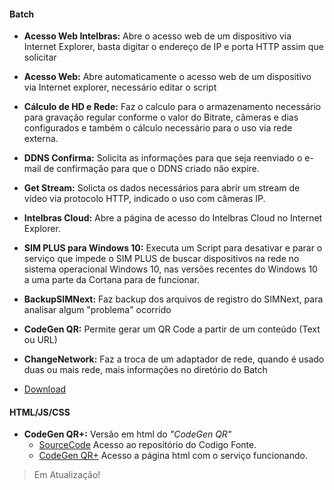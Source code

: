 #### Batch
* **Acesso Web Intelbras:** Abre o acesso web de um dispositivo via Internet Explorer, basta digitar o endereço de IP e porta HTTP assim que solicitar
* **Acesso Web:** Abre automaticamente o acesso web de um dispositivo via Internet explorer, necessário editar o script
* **Cálculo de HD e Rede:** Faz o calculo para o armazenamento necessário para gravação regular conforme o valor do Bitrate, câmeras e dias configurados e também o cálculo necessário para o uso 	via rede externa.
* **DDNS Confirma:** Solicita as informações para que seja reenviado o e-mail de confirmação para que o DDNS criado não expire.
* **Get Stream:** Solicta os dados necessários para abrir um stream de vídeo via protocolo HTTP, indicado o uso com câmeras IP.
* **Intelbras Cloud:** Abre a página de acesso do Intelbras Cloud no Internet Explorer.
* **SIM PLUS para Windows 10:** Executa um Script para desativar e parar o serviço que impede o SIM PLUS de buscar dispositivos na rede no sistema operacional Windows 10, nas versões recentes do Windows 10 a uma parte da Cortana para de funcionar.
* **BackupSIMNext:** Faz backup dos arquivos de registro do SIMNext, para analisar algum "problema" ocorrido 
* **CodeGen QR:** Permite gerar um QR Code a partir de um conteúdo (Text ou URL)
* **ChangeNetwork:** Faz a troca de um adaptador de rede, quando é usado duas ou mais rede, mais informações no diretório do Batch

* [Download](https://github.com/pasheko/PashekoDrive/zipball/master) 

#### HTML/JS/CSS
* **CodeGen QR+:** Versão em html do _"CodeGen QR"_
  * [SourceCode](https://github.com/pasheko/pasheko.github.io "Source") Acesso ao repositório do Codigo Fonte.
  * [CodeGen QR+](http://pasheko.github.io "CodeGen QR+ - Pasheko") Acesso a página html com o serviço funcionando.

> Em Atualização!
